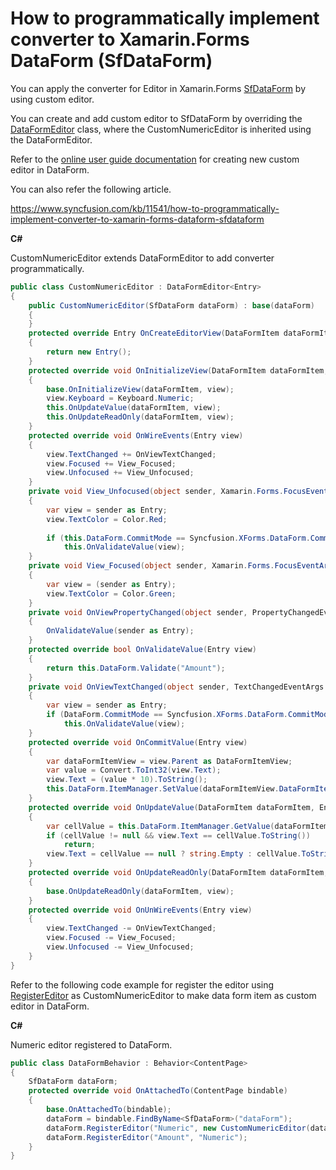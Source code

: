 # How to programmatically implement converter to Xamarin.Forms DataForm (SfDataForm) 

You can apply the converter for Editor in Xamarin.Forms [SfDataForm](https://help.syncfusion.com/xamarin/dataform/getting-started?) by using custom editor.

You can create and add custom editor to SfDataForm by overriding the [DataFormEditor](https://help.syncfusion.com/cr/cref_files/xamarin/Syncfusion.SfDataForm.XForms~Syncfusion.XForms.DataForm.Editors.DataFormEditor%601.html?) class, where the CustomNumericEditor is inherited using the DataFormEditor<Entry>. 

Refer to the [online user guide documentation](https://help.syncfusion.com/xamarin/sfdataform/editors?&_ga=2.215218846.843378045.1589170218-1204678185.1570168583#custom-editor) for creating new custom editor in DataForm.

You can also refer the following article.

https://www.syncfusion.com/kb/11541/how-to-programmatically-implement-converter-to-xamarin-forms-dataform-sfdataform

**C#**

CustomNumericEditor extends DataFormEditor to add converter programmatically.
``` c#
public class CustomNumericEditor : DataFormEditor<Entry>
{
    public CustomNumericEditor(SfDataForm dataForm) : base(dataForm)
    {
    }
    protected override Entry OnCreateEditorView(DataFormItem dataFormItem)
    {
        return new Entry();
    }
    protected override void OnInitializeView(DataFormItem dataFormItem, Entry view)
    {
        base.OnInitializeView(dataFormItem, view);
        view.Keyboard = Keyboard.Numeric;
        this.OnUpdateValue(dataFormItem, view);
        this.OnUpdateReadOnly(dataFormItem, view);
    }
    protected override void OnWireEvents(Entry view)
    {
        view.TextChanged += OnViewTextChanged;
        view.Focused += View_Focused;
        view.Unfocused += View_Unfocused;
    }
    private void View_Unfocused(object sender, Xamarin.Forms.FocusEventArgs e)
    {
        var view = sender as Entry;
        view.TextColor = Color.Red;
 
        if (this.DataForm.CommitMode == Syncfusion.XForms.DataForm.CommitMode.LostFocus || this.DataForm.ValidationMode == ValidationMode.LostFocus)
            this.OnValidateValue(view);
    }
    private void View_Focused(object sender, Xamarin.Forms.FocusEventArgs e)
    {
        var view = (sender as Entry);
        view.TextColor = Color.Green;
    }
    private void OnViewPropertyChanged(object sender, PropertyChangedEventArgs e)
    {
        OnValidateValue(sender as Entry);
    }
    protected override bool OnValidateValue(Entry view)
    {
        return this.DataForm.Validate("Amount");
    }
    private void OnViewTextChanged(object sender, TextChangedEventArgs e)
    {
        var view = sender as Entry;
        if (DataForm.CommitMode == Syncfusion.XForms.DataForm.CommitMode.PropertyChanged || DataForm.ValidationMode == ValidationMode.PropertyChanged)
            this.OnValidateValue(view);
    }
    protected override void OnCommitValue(Entry view)
    {
        var dataFormItemView = view.Parent as DataFormItemView;
        var value = Convert.ToInt32(view.Text);
        view.Text = (value * 10).ToString();
        this.DataForm.ItemManager.SetValue(dataFormItemView.DataFormItem, view.Text);
    }
    protected override void OnUpdateValue(DataFormItem dataFormItem, Entry view)
    {
        var cellValue = this.DataForm.ItemManager.GetValue(dataFormItem);
        if (cellValue != null && view.Text == cellValue.ToString())
            return;
        view.Text = cellValue == null ? string.Empty : cellValue.ToString();
    }
    protected override void OnUpdateReadOnly(DataFormItem dataFormItem, Entry view)
    {
        base.OnUpdateReadOnly(dataFormItem, view);
    }
    protected override void OnUnWireEvents(Entry view)
    {
        view.TextChanged -= OnViewTextChanged;
        view.Focused -= View_Focused;
        view.Unfocused -= View_Unfocused;
    }
}
```
Refer to the following code example for register the editor using [RegisterEditor](https://help.syncfusion.com/cr/cref_files/xamarin-android/Syncfusion.SfDataForm.Android~Syncfusion.Android.DataForm.SfDataForm~RegisterEditor.html?) as CustomNumericEditor to make data form item as custom editor in DataForm.

**C#**

Numeric editor registered to DataForm. 
``` c#
public class DataFormBehavior : Behavior<ContentPage>
{
    SfDataForm dataForm;
    protected override void OnAttachedTo(ContentPage bindable)
    {
        base.OnAttachedTo(bindable);
        dataForm = bindable.FindByName<SfDataForm>("dataForm");
        dataForm.RegisterEditor("Numeric", new CustomNumericEditor(dataForm));
        dataForm.RegisterEditor("Amount", "Numeric");
    }
}
```
